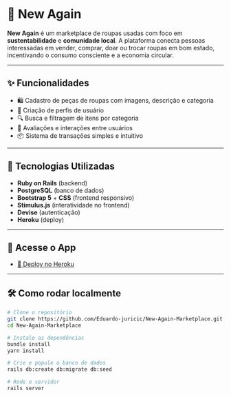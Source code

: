 # 👕 New Again

**New Again** é um marketplace de roupas usadas com foco em **sustentabilidade** e **comunidade local**. A plataforma conecta pessoas interessadas em vender, comprar, doar ou trocar roupas em bom estado, incentivando o consumo consciente e a economia circular.

---

## ✨ Funcionalidades

- 🛍️ Cadastro de peças de roupas com imagens, descrição e categoria
- 👤 Criação de perfis de usuário
- 🔍 Busca e filtragem de itens por categoria
- 💬 Avaliações e interações entre usuários
- 📦 Sistema de transações simples e intuitivo

---

## 🧰 Tecnologias Utilizadas

- **Ruby on Rails** (backend)
- **PostgreSQL** (banco de dados)
- **Bootstrap 5** + **CSS** (frontend responsivo)
- **Stimulus.js** (interatividade no frontend)
- **Devise** (autenticação)
- **Heroku** (deploy)

---

## 🚀 Acesse o App

- [🔗 Deploy no Heroku](https://new-again-91a2bcba0f4f.herokuapp.com)

---

## 🛠️ Como rodar localmente

```bash
# Clone o repositório
git clone https://github.com/Eduardo-juricic/New-Again-Marketplace.git
cd New-Again-Marketplace

# Instale as dependências
bundle install
yarn install

# Crie e popule o banco de dados
rails db:create db:migrate db:seed

# Rode o servidor
rails server

